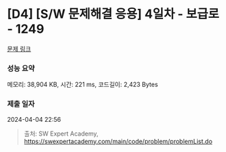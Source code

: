 # [D4] [S/W 문제해결 응용] 4일차 - 보급로 - 1249 

[문제 링크](https://swexpertacademy.com/main/code/problem/problemDetail.do?contestProbId=AV15QRX6APsCFAYD) 

### 성능 요약

메모리: 38,904 KB, 시간: 221 ms, 코드길이: 2,423 Bytes

### 제출 일자

2024-04-04 22:56



> 출처: SW Expert Academy, https://swexpertacademy.com/main/code/problem/problemList.do